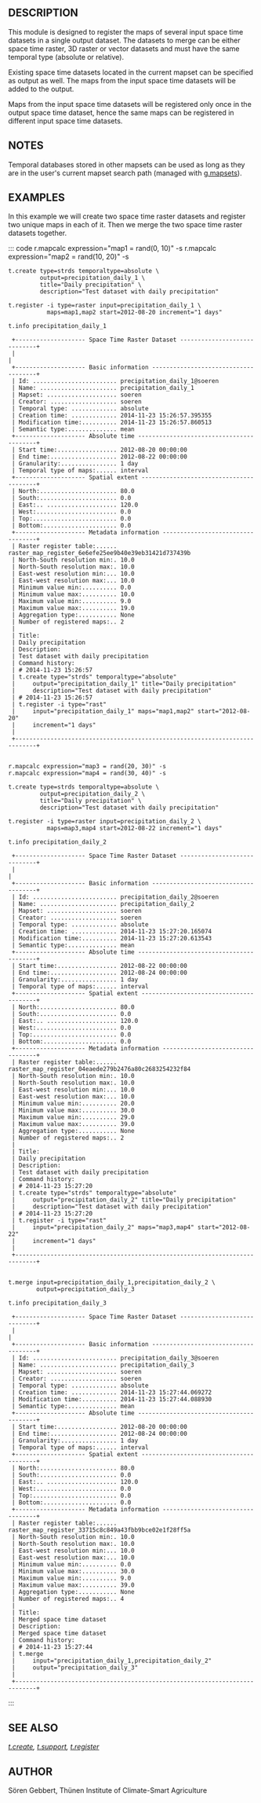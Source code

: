 ## DESCRIPTION

This module is designed to register the maps of several input space time
datasets in a single output dataset. The datasets to merge can be either
space time raster, 3D raster or vector datasets and must have the same
temporal type (absolute or relative).

Existing space time datasets located in the current mapset can be
specified as output as well. The maps from the input space time datasets
will be added to the output.

Maps from the input space time datasets will be registered only once in
the output space time dataset, hence the same maps can be registered in
different input space time datasets.

## NOTES

Temporal databases stored in other mapsets can be used as long as they
are in the user\'s current mapset search path (managed with
[g.mapsets](g.mapsets.html)).

## EXAMPLES

In this example we will create two space time raster datasets and
register two unique maps in each of it. Then we merge the two space time
raster datasets together.

::: code
    r.mapcalc expression="map1 = rand(0, 10)"  -s
    r.mapcalc expression="map2 = rand(10, 20)" -s

    t.create type=strds temporaltype=absolute \
             output=precipitation_daily_1 \
             title="Daily precipitation" \
             description="Test dataset with daily precipitation"

    t.register -i type=raster input=precipitation_daily_1 \
               maps=map1,map2 start=2012-08-20 increment="1 days"

    t.info precipitation_daily_1

     +-------------------- Space Time Raster Dataset -----------------------------+
     |                                                                            |
     +-------------------- Basic information -------------------------------------+
     | Id: ........................ precipitation_daily_1@soeren
     | Name: ...................... precipitation_daily_1
     | Mapset: .................... soeren
     | Creator: ................... soeren
     | Temporal type: ............. absolute
     | Creation time: ............. 2014-11-23 15:26:57.395355
     | Modification time:.......... 2014-11-23 15:26:57.860513
     | Semantic type:.............. mean
     +-------------------- Absolute time -----------------------------------------+
     | Start time:................. 2012-08-20 00:00:00
     | End time:................... 2012-08-22 00:00:00
     | Granularity:................ 1 day
     | Temporal type of maps:...... interval
     +-------------------- Spatial extent ----------------------------------------+
     | North:...................... 80.0
     | South:...................... 0.0
     | East:.. .................... 120.0
     | West:....................... 0.0
     | Top:........................ 0.0
     | Bottom:..................... 0.0
     +-------------------- Metadata information ----------------------------------+
     | Raster register table:...... raster_map_register_6e6efe25ee9b40e39eb31421d737439b
     | North-South resolution min:. 10.0
     | North-South resolution max:. 10.0
     | East-west resolution min:... 10.0
     | East-west resolution max:... 10.0
     | Minimum value min:.......... 0.0
     | Minimum value max:.......... 10.0
     | Maximum value min:.......... 9.0
     | Maximum value max:.......... 19.0
     | Aggregation type:........... None
     | Number of registered maps:.. 2
     |
     | Title:
     | Daily precipitation
     | Description:
     | Test dataset with daily precipitation
     | Command history:
     | # 2014-11-23 15:26:57
     | t.create type="strds" temporaltype="absolute"
     |     output="precipitation_daily_1" title="Daily precipitation"
     |     description="Test dataset with daily precipitation"
     | # 2014-11-23 15:26:57
     | t.register -i type="rast"
     |     input="precipitation_daily_1" maps="map1,map2" start="2012-08-20"
     |     increment="1 days"
     |
     +----------------------------------------------------------------------------+


    r.mapcalc expression="map3 = rand(20, 30)" -s
    r.mapcalc expression="map4 = rand(30, 40)" -s

    t.create type=strds temporaltype=absolute \
             output=precipitation_daily_2 \
             title="Daily precipitation" \
             description="Test dataset with daily precipitation"

    t.register -i type=raster input=precipitation_daily_2 \
               maps=map3,map4 start=2012-08-22 increment="1 days"

    t.info precipitation_daily_2

     +-------------------- Space Time Raster Dataset -----------------------------+
     |                                                                            |
     +-------------------- Basic information -------------------------------------+
     | Id: ........................ precipitation_daily_2@soeren
     | Name: ...................... precipitation_daily_2
     | Mapset: .................... soeren
     | Creator: ................... soeren
     | Temporal type: ............. absolute
     | Creation time: ............. 2014-11-23 15:27:20.165074
     | Modification time:.......... 2014-11-23 15:27:20.613543
     | Semantic type:.............. mean
     +-------------------- Absolute time -----------------------------------------+
     | Start time:................. 2012-08-22 00:00:00
     | End time:................... 2012-08-24 00:00:00
     | Granularity:................ 1 day
     | Temporal type of maps:...... interval
     +-------------------- Spatial extent ----------------------------------------+
     | North:...................... 80.0
     | South:...................... 0.0
     | East:.. .................... 120.0
     | West:....................... 0.0
     | Top:........................ 0.0
     | Bottom:..................... 0.0
     +-------------------- Metadata information ----------------------------------+
     | Raster register table:...... raster_map_register_04eaede279b2476a80c2683254232f84
     | North-South resolution min:. 10.0
     | North-South resolution max:. 10.0
     | East-west resolution min:... 10.0
     | East-west resolution max:... 10.0
     | Minimum value min:.......... 20.0
     | Minimum value max:.......... 30.0
     | Maximum value min:.......... 29.0
     | Maximum value max:.......... 39.0
     | Aggregation type:........... None
     | Number of registered maps:.. 2
     |
     | Title:
     | Daily precipitation
     | Description:
     | Test dataset with daily precipitation
     | Command history:
     | # 2014-11-23 15:27:20
     | t.create type="strds" temporaltype="absolute"
     |     output="precipitation_daily_2" title="Daily precipitation"
     |     description="Test dataset with daily precipitation"
     | # 2014-11-23 15:27:20
     | t.register -i type="rast"
     |     input="precipitation_daily_2" maps="map3,map4" start="2012-08-22"
     |     increment="1 days"
     |
     +----------------------------------------------------------------------------+


    t.merge input=precipitation_daily_1,precipitation_daily_2 \
            output=precipitation_daily_3

    t.info precipitation_daily_3

     +-------------------- Space Time Raster Dataset -----------------------------+
     |                                                                            |
     +-------------------- Basic information -------------------------------------+
     | Id: ........................ precipitation_daily_3@soeren
     | Name: ...................... precipitation_daily_3
     | Mapset: .................... soeren
     | Creator: ................... soeren
     | Temporal type: ............. absolute
     | Creation time: ............. 2014-11-23 15:27:44.069272
     | Modification time:.......... 2014-11-23 15:27:44.088930
     | Semantic type:.............. mean
     +-------------------- Absolute time -----------------------------------------+
     | Start time:................. 2012-08-20 00:00:00
     | End time:................... 2012-08-24 00:00:00
     | Granularity:................ 1 day
     | Temporal type of maps:...... interval
     +-------------------- Spatial extent ----------------------------------------+
     | North:...................... 80.0
     | South:...................... 0.0
     | East:.. .................... 120.0
     | West:....................... 0.0
     | Top:........................ 0.0
     | Bottom:..................... 0.0
     +-------------------- Metadata information ----------------------------------+
     | Raster register table:...... raster_map_register_33715c8c849a43fbb9bce02e1f28ff5a
     | North-South resolution min:. 10.0
     | North-South resolution max:. 10.0
     | East-west resolution min:... 10.0
     | East-west resolution max:... 10.0
     | Minimum value min:.......... 0.0
     | Minimum value max:.......... 30.0
     | Maximum value min:.......... 9.0
     | Maximum value max:.......... 39.0
     | Aggregation type:........... None
     | Number of registered maps:.. 4
     |
     | Title:
     | Merged space time dataset
     | Description:
     | Merged space time dataset
     | Command history:
     | # 2014-11-23 15:27:44
     | t.merge
     |     input="precipitation_daily_1,precipitation_daily_2"
     |     output="precipitation_daily_3"
     |
     +----------------------------------------------------------------------------+
:::

## SEE ALSO

*[t.create](t.create.html), [t.support](t.support.html),
[t.register](t.register.html)*

## AUTHOR

Sören Gebbert, Thünen Institute of Climate-Smart Agriculture
